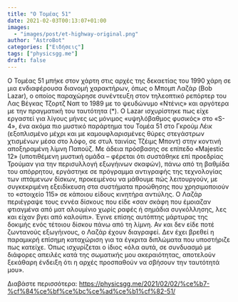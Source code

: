 ```yaml
---
title: "Ο Τομέας 51"
date: 2021-02-03T00:13:07+01:00
images:
  - "images/post/et-highway-original.png"
author: "AstroBot"
categories: ["Ειδήσεις"]
tags: ["physicsgg.me"]
draft: false
---
```


Ο Τομέας 51 μπήκε στον χάρτη στις αρχές της δεκαετίας του 1990 χάρη σε μια ενδιαφέρουσα διανομή χαρακτήρων, όπως ο Μπομπ Λαζάρ (Bob Lazar), ο οποίος παραχώρησε συνέντευξη στον τηλεοπτικό ρεπόρτερ του Λας Βέγκας Τζορτζ Ναπ το 1989 με το ψευδώνυμο «Ντένις» και αργότερα με την πραγματική του ταυτότητα (*).
O Lazar ισχυρίστηκε πως είχε εργαστεί για λίγους μήνες ως μόνιμος «υψηλόβαθμος φυσικός» στο «S-4», ένα ακόμα πιο μυστικό παράρτημα του Τομέα 51 στο Γκρούμ Λέικ (εξοπλισμένο μέχρι και με καμουφλαρισμένες θύρες στεγάστρων χτισμένων μέσα στο λόφο, σε στυλ ταινίας Τζέιμς Μποντ) στην κοντινή αποξηραμένη λίμνη Παπούζ.
Με άδεια πρόσβασης σε επίπεδο «Majestic 12» (υποτιθέμενη μυστική ομάδα – φέρεται ότι συστάθηκε επί προεδρίας Τρούμαν για την περισυλλογή εξωγήινων σκαφών), πάνω από τη βαθμίδα του απόρρητου, εργάστηκε σε πρόγραμμα αντιγραφής της τεχνολογίας των ιπτάμενων δίσκων, προκειμένου να μάθουμε πώς λειτουργούν, με συγκεκριμένη εξειδίκευση στα συστήματα προώθησης που χρησιμοποιούν το «στοιχείο 115» σε κάποιου είδους κινητήρα αντιύλης.
Ο Λαζάρ περιέγραψε τους εννέα δίσκους που είδε «σαν σκάφη που έμοιαζαν φτιαγμένα από ματ αλουμίνιο χωρίς ραφές ή σημάδια συγκόλλησης, λες και είχαν βγει από καλούπι». Έγινε επίσης αυτόπτης μάρτυρας της δοκιμής ενός τέτοιου δίσκου πάνω από τη λίμνη. Αν και δεν είδε ποτέ ζωντανούς εξωγήινους, ο Λαζάρ έχουν διαγραφεί. Δεν έχει βρεθεί η παραμικρή επίσημη καταχώριση για τα έγκριτα διπλώματα που υποστήριζε πως κατείχε. Όπως ισχυρίζεται ο ίδιος «όλα αυτά, σε συνδυασμό με διάφορες απειλές κατά της σωματικής μου ακεραιότητας, αποτελούν ξεκάθαρη ένδειξη ότι η αρχές προσπαθούν να σβήσουν την ταυτότητά μου».

Διαβάστε περισσότερα: https://physicsgg.me/2021/02/02/%ce%b7-%cf%84%ce%bf%ce%bc%ce%ad%ce%b1%cf%82-51/
